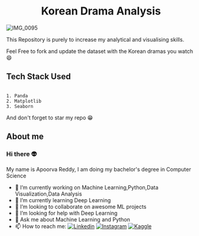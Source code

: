 <h1 align="center">Korean Drama Analysis</h1>

   ![IMG_0095](https://user-images.githubusercontent.com/61325120/124792580-bddf7d80-df6a-11eb-82c6-a0386e989d21.jpg)

This Repository is purely to increase my analytical and visualising skills.

Feel Free to fork and update the dataset with the Korean dramas you watch :smile:

## Tech Stack Used

```

1. Panda
2. Matplotlib
3. Seaborn

```
And don't forget to star my repo :grin:

## About me
### Hi there 👽
My name is Apoorva Reddy, I am doing my bachelor's degree in Computer Science


- 🔭 I’m currently working on Machine Learning,Python,Data Visualization,Data Analysis
- 🌱 I’m currently learning Deep Learning
- 👯 I’m looking to collaborate on awesome ML projects
- 🤔 I’m looking for help with Deep Learning 
- 💬 Ask me about Machine Learning and Python
- 📫 How to reach me: 
[![Linkedin](https://img.shields.io/badge/LinkedIn-0077B5?style=for-the-badge&logo=linkedin&logoColor=white)](https://www.linkedin.com/in/apoorva-reddy-bagepalli-4522851a3/)
[![Instagram](https://img.shields.io/badge/Instagram-E4405F?style=for-the-badge&logo=instagram&logoColor=white)](https://www.instagram.com/apo_612/)
[![Kaggle](	https://img.shields.io/badge/Kaggle-20BEFF?style=for-the-badge&logo=Kaggle&logoColor=white)](https://www.kaggle.com/apu612)


